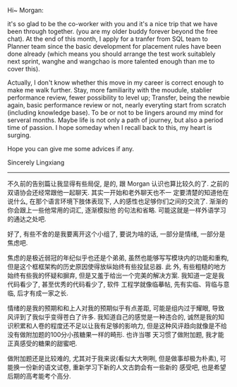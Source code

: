 Hi~ Morgan:

it's so glad to be the co-worker with you and it's a nice trip that we have been through together. (you are 
my older buddy forever beyond the free chat). At the end of this month, I apply for a tranfer from SQL team
to Planner team since the basic development for placement rules have been done already (which means you should
arrange the test work suitablely next sprint, wanghe and wangchao is more talented enough than me to cover this). 

Actually, I don't know whether this move in my career is correct enough to make me walk further. Stay, more 
familiarity with the moudule, stablier performance review, fewer possibility to level up; Transfer, being the
newbie again, basic performance review or not, nearly everyting start from scratch (including knowledge base).
To be or not to be lingers around my mind for serveral months. Maybe life is not only a path of journey, but 
also a period time of passion. I hope someday when I recall back to this, my heart is surging.

Hope you can give me some advices if any.

Sincerely Lingxiang

----

不久前的告别篇让我显得有些局促, 是的, 跟 Morgan 认识也算比较久的了. 之前的双语协会还经常跟他一起聊天. 其实一开始和老外聊天也不一
定要清楚的知道他在说什么, 在那个语言环境下肢体表现下, 人的感性也足够你们之间的交流了. 渐渐的你会跟上一些他常用的词汇, 逐渐模拟他
的句法和省略. 可能这就是一样外语学习的通达之处吧.

好了, 有些不舍的是我要离开这个小组了, 要说为啥的话, 一部分是情绪, 一部分是焦虑吧. 

焦虑的是极近弱冠的年纪似乎也还是个弟弟, 虽然也能够写写模块内的功能和重构, 但是这个框框架构的历史原因使得放纵始终有些投鼠忌器. 此
外, 有些粗糙的地方始终有些我的怀疑和摒弃, 但是又羞于给出一个完美的解决方案. 我知道一定是我代码看少了, 甚至优秀的代码看少了, 软件
工程学就像临摹帖, 先有实临、背临与意临, 后才有成一家之长. 

情绪的是我的预期和和上人对我的预期似乎有点差距, 可能是组内过于耀眼, 导致风评到了我似乎变得苍白了许多. 我知道自己的感觉是一种违合的,
诚然是我的知识积累和人卷的程度还不足以让我有足够的影响力, 但是这种风评趋向就像是不给没有做附加题的100分小孩糖果一样的畸形. 也许当哪
天习惯了做附加题, 我才能正真感受的糖果的甜蜜吧.

做附加题还是比较难的, 尤其对于我来说(看似大大咧咧, 但是做事却极为朴素), 可能换一份新的语文试卷, 重新学习下新的人文古韵会有一些新的
感受吧, 也是希望后期的高考能考个高分. 